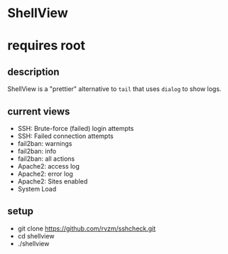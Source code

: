 # ShellView
# requires root

## description
ShellView is a "prettier" alternative to `tail` that uses `dialog` to show logs.

## current views
 - SSH: Brute-force (failed) login attempts
 - SSH: Failed connection attempts
 - fail2ban: warnings
 - fail2ban: info
 - fail2ban: all actions
 - Apache2: access log
 - Apache2: error log
 - Apache2: Sites enabled
 - System Load

## setup
- git clone https://github.com/rvzm/sshcheck.git
- cd shellview
- ./shellview

